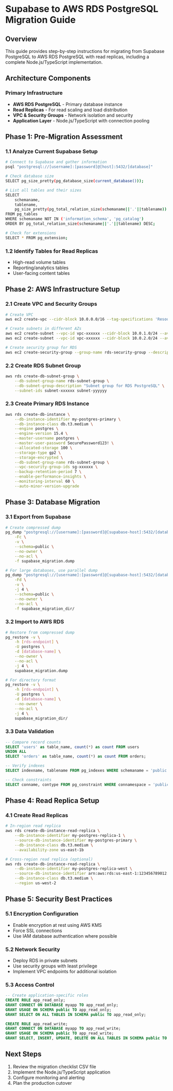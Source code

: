 # Supabase to AWS RDS PostgreSQL Migration Guide

## Overview
This guide provides step-by-step instructions for migrating from Supabase PostgreSQL to AWS RDS PostgreSQL with read replicas, including a complete Node.js/TypeScript implementation.

## Architecture Components

### Primary Infrastructure
- **AWS RDS PostgreSQL** - Primary database instance
- **Read Replicas** - For read scaling and load distribution
- **VPC & Security Groups** - Network isolation and security
- **Application Layer** - Node.js/TypeScript with connection pooling

## Phase 1: Pre-Migration Assessment

### 1.1 Analyze Current Supabase Setup
```bash
# Connect to Supabase and gather information
psql "postgresql://[username]:[password]@[host]:5432/[database]"

# Check database size
SELECT pg_size_pretty(pg_database_size(current_database()));

# List all tables and their sizes
SELECT 
    schemaname,
    tablename,
    pg_size_pretty(pg_total_relation_size(schemaname||'.'||tablename)) as size
FROM pg_tables 
WHERE schemaname NOT IN ('information_schema', 'pg_catalog')
ORDER BY pg_total_relation_size(schemaname||'.'||tablename) DESC;

# Check for extensions
SELECT * FROM pg_extension;
```

### 1.2 Identify Tables for Read Replicas
- High-read volume tables
- Reporting/analytics tables
- User-facing content tables

## Phase 2: AWS Infrastructure Setup

### 2.1 Create VPC and Security Groups
```bash
# Create VPC
aws ec2 create-vpc --cidr-block 10.0.0.0/16 --tag-specifications 'ResourceType=vpc,Tags=[{Key=Name,Value=rds-migration-vpc}]'

# Create subnets in different AZs
aws ec2 create-subnet --vpc-id vpc-xxxxxx --cidr-block 10.0.1.0/24 --availability-zone us-east-1a
aws ec2 create-subnet --vpc-id vpc-xxxxxx --cidr-block 10.0.2.0/24 --availability-zone us-east-1b

# Create security group for RDS
aws ec2 create-security-group --group-name rds-security-group --description "Security group for RDS PostgreSQL" --vpc-id vpc-xxxxxx
```

### 2.2 Create RDS Subnet Group
```bash
aws rds create-db-subnet-group \
    --db-subnet-group-name rds-subnet-group \
    --db-subnet-group-description "Subnet group for RDS PostgreSQL" \
    --subnet-ids subnet-xxxxxx subnet-yyyyyy
```

### 2.3 Create Primary RDS Instance
```bash
aws rds create-db-instance \
    --db-instance-identifier my-postgres-primary \
    --db-instance-class db.t3.medium \
    --engine postgres \
    --engine-version 15.4 \
    --master-username postgres \
    --master-user-password SecurePassword123! \
    --allocated-storage 100 \
    --storage-type gp2 \
    --storage-encrypted \
    --db-subnet-group-name rds-subnet-group \
    --vpc-security-group-ids sg-xxxxxx \
    --backup-retention-period 7 \
    --enable-performance-insights \
    --monitoring-interval 60 \
    --auto-minor-version-upgrade
```

## Phase 3: Database Migration

### 3.1 Export from Supabase
```bash
# Create compressed dump
pg_dump "postgresql://[username]:[password]@[supabase-host]:5432/[database]" \
    -Fc \
    -v \
    --schema=public \
    --no-owner \
    --no-acl \
    -f supabase_migration.dump

# For large databases, use parallel dump
pg_dump "postgresql://[username]:[password]@[supabase-host]:5432/[database]" \
    -Fd \
    -v \
    -j 4 \
    --schema=public \
    --no-owner \
    --no-acl \
    -f supabase_migration_dir/
```

### 3.2 Import to AWS RDS
```bash
# Restore from compressed dump
pg_restore -v \
    -h [rds-endpoint] \
    -U postgres \
    -d [database-name] \
    --no-owner \
    --no-acl \
    -j 4 \
    supabase_migration.dump

# For directory format
pg_restore -v \
    -h [rds-endpoint] \
    -U postgres \
    -d [database-name] \
    --no-owner \
    --no-acl \
    -j 4 \
    supabase_migration_dir/
```

### 3.3 Data Validation
```sql
-- Compare record counts
SELECT 'users' as table_name, count(*) as count FROM users
UNION ALL
SELECT 'orders' as table_name, count(*) as count FROM orders;

-- Verify indexes
SELECT indexname, tablename FROM pg_indexes WHERE schemaname = 'public';

-- Check constraints
SELECT conname, contype FROM pg_constraint WHERE connamespace = 'public'::regnamespace;
```

## Phase 4: Read Replica Setup

### 4.1 Create Read Replicas
```bash
# In-region read replica
aws rds create-db-instance-read-replica \
    --db-instance-identifier my-postgres-replica-1 \
    --source-db-instance-identifier my-postgres-primary \
    --db-instance-class db.t3.medium \
    --availability-zone us-east-1b

# Cross-region read replica (optional)
aws rds create-db-instance-read-replica \
    --db-instance-identifier my-postgres-replica-west \
    --source-db-instance-identifier arn:aws:rds:us-east-1:123456789012:db:my-postgres-primary \
    --db-instance-class db.t3.medium \
    --region us-west-2
```

## Phase 5: Security Best Practices

### 5.1 Encryption Configuration
- Enable encryption at rest using AWS KMS
- Force SSL connections
- Use IAM database authentication where possible

### 5.2 Network Security
- Deploy RDS in private subnets
- Use security groups with least privilege
- Implement VPC endpoints for additional isolation

### 5.3 Access Control
```sql
-- Create application-specific roles
CREATE ROLE app_read_only;
GRANT CONNECT ON DATABASE myapp TO app_read_only;
GRANT USAGE ON SCHEMA public TO app_read_only;
GRANT SELECT ON ALL TABLES IN SCHEMA public TO app_read_only;

CREATE ROLE app_read_write;
GRANT CONNECT ON DATABASE myapp TO app_read_write;
GRANT USAGE ON SCHEMA public TO app_read_write;
GRANT SELECT, INSERT, UPDATE, DELETE ON ALL TABLES IN SCHEMA public TO app_read_write;
```

## Next Steps
1. Review the migration checklist CSV file
2. Implement the Node.js/TypeScript application
3. Configure monitoring and alerting
4. Plan the production cutover